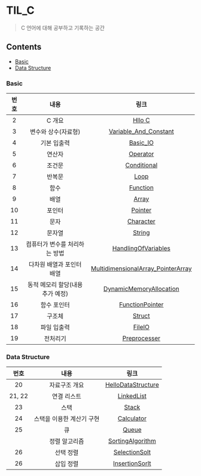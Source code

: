 # TIL_C

> C 언어에 대해 공부하고 기록하는 공간

## Contents

- [Basic](#Basic)
- [Data Structure](#Data-Structure)



### Basic

| 번호 |             내용              |                             링크                             |
| :--: | :---------------------------: | :----------------------------------------------------------: |
| 2 |       C 개요       |                    [Hllo C](/C_Basic/Hello_C.md)                    |
| 3 |      변수와 상수(자료형)      |      [Variable_And_Constant](/C_Basic/Variable_And_Constant.md)      |
| 4 |          기본 입출력          |                   [Basic_IO](/C_Basic/Basic_IO.md)                   |
| 5 |            연산자             |                   [Operator](/C_Basic/Operator.md)                   |
| 6 |            조건문             |               [Conditional](/C_Basic/Conditional.md)         |
| 7 |            반복문             |                       [Loop](/C_Basic/Loop.md)                       |
| 8 |             함수              |                   [Function](/C_Basic/Function.md)                   |
| 9 |             배열              |                      [Array](/C_Basic/Array.md)                      |
| 10 |            포인터             |                    [Pointer](/C_Basic/Pointer.md)                    |
| 11 |             문자              |                  [Character](/C_Basic/Character.md)                  |
| 12 |            문자열             |                     [String](/C_Basic/String.md)                     |
| 13 | 컴퓨터가 변수를 처리하는 방법 |        [HandlingOfVariables](/C_Basic/HandlingOfVariables.md)        |
| 14 |   다차원 배열과 포인터 배열   | [MultidimensionalArray_PointerArray](/C_Basic/MultidimensionalArray_PointerArray.md) |
| 15 | 동적 메모리 할당(내용 추가 예정) | [DynamicMemoryAllocation](/C_Basic/DynamicMemoryAllocation.md) |
| 16 | 함수 포인터 | [FunctionPointer](/C_Basic/FunctionPointer.md) |
| 17 | 구조체 | [Struct](/C_Basic/Struct.md) |
| 18 | 파일 입출력 | [FileIO](/C_Basic/FileIO.md) |
| 19 | 전처리기 | [Preprocesser](/C_Basic/Preprocesser.md) |



### Data Structure

|  번호  |           내용            |                             링크                             |
| :----: | :-----------------------: | :----------------------------------------------------------: |
|   20   |       자료구조 개요       |  [HelloDataStructure](/DataStructure/HelloDataStructure.md)  |
| 21, 22 |        연결 리스트        |          [LinkedList](/DataStructure/LinkedList.md)          |
|   23   |           스택            |               [Stack](/DataStructure/Stack.md)               |
|   24   | 스택을 이용한 계산기 구현 |          [Calculator](/DataStructure/Calculator.md)          |
|   25   |            큐             |                [Queue](/DataStructure/Queue)                 |
|        |       정렬 알고리즘       |     [SortingAlgorithm](/DataStructure/SortingAlgorithm)      |
|   26   |         선택 정렬         | [SelectionSolt](/DataStructure/SortingAlgorithm#선택-정렬Selection-Sort) |
|   26   |         삽입 정렬         | [InsertionSorlt](/DataStructure/SortingAlgorithm#삽입-정렬Insertion-sort) |



